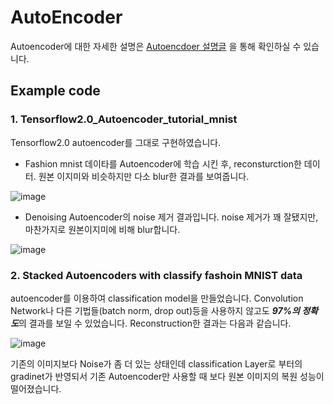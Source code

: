 # AutoEncoder  
Autoencoder에 대한 자세한 설명은 [Autoencdoer 설명글](https://ehfkswl.tistory.com/2?category=982698) 을 통해 확인하실 수 있습니다.

## Example code
### 1. Tensorflow2.0_Autoencoder_tutorial_mnist
Tensorflow2.0 autoencoder를 그대로 구현하였습니다.

- Fashion mnist 데이타를 Autoencoder에 학습 시킨 후, reconsturction한 데이터. 원본 이지미와 비슷하지만 다소 blur한 결과를 보여줍니다.  

![image](https://user-images.githubusercontent.com/83156421/116504032-6da4c900-a8f2-11eb-94ca-b3b08be93abb.png)

- Denoising Autoencoder의 noise 제거 결과입니다. noise 제거가 꽤 잘됐지만, 마찬가지로 원본이지미에 비해 blur합니다.  

![image](https://user-images.githubusercontent.com/83156421/116503964-45b56580-a8f2-11eb-95df-9da044768141.png)

### 2. Stacked Autoencoders with classify fashoin MNIST data
autoencoder를 이용하여 classification model을 만들었습니다. Convolution Network나 다른 기법들(batch norm, drop out)등을 사용하지 않고도 ***97%의 정확도***의 결과를 보일 수 있었습니다. Reconstruction한 결과는 다음과 같습니다.

![image](https://user-images.githubusercontent.com/83156421/116974487-2d31ba80-acf9-11eb-910e-b32db1539fd9.png)

기존의 이미지보다 Noise가 좀 더 있는 상태인데 classification Layer로 부터의 gradinet가 반영되서 기존 Autoencoder만 사용할 때 보다 원본 이미지의 복원 성능이 떨어졌습니다.



